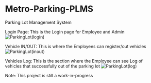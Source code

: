 # Metro-Parking-PLMS
Parking Lot Management System

Login Page: This is the Login page for Employee and Admin
![ParkingLot(login)](https://github.com/CarlosNatanauan/Metro-Parking-PLMS/assets/94023674/4c4977ab-95d8-4273-89c2-e4afa6cef906)

Vehicle IN/OUT: This is where the Employees can register/out vehicles
![ParkingLot(inout)](https://github.com/CarlosNatanauan/Metro-Parking-PLMS/assets/94023674/6f5090e7-5d23-47ff-af7f-a21d930fbcec)

Vehicles Log: This is the section where the Employee can see Log of vehicles that successfully out of the parking lot
![ParkingLot(log)](https://github.com/CarlosNatanauan/Metro-Parking-PLMS/assets/94023674/5c55d862-90f9-411d-8bb7-c5702736b69a)

Note: This project is still a work-in-progress
